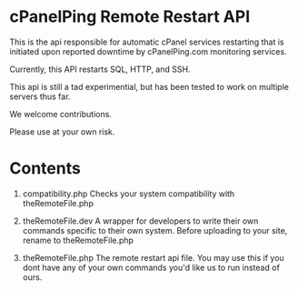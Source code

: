 cPanelPing Remote Restart API
=============================

This is the api responsible for automatic cPanel services restarting that is initiated upon reported downtime by cPanelPing.com monitoring services. 

Currently, this API restarts SQL, HTTP, and SSH.

This api is still a tad experimential, but has been tested to work on multiple servers thus far.

We welcome contributions.

Please use at your own risk.


Contents
==
1. compatibility.php
Checks your system compatibility with theRemoteFile.php

2. theRemoteFile.dev
A wrapper for developers to write their own commands specific to their own system. Before uploading to your site, rename to theRemoteFile.php

3. theRemoteFile.php 
The remote restart api file. You may use this if you dont have any of your own commands you'd like us to run instead of ours.
